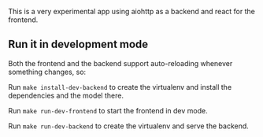 This is a very experimental app using aiohttp as a backend and react for
the frontend.

## Run it in development mode

Both the frontend and the backend support auto-reloading whenever something
 changes, so:

Run `make install-dev-backend` to create the virtualenv and install the
dependencies and the model there.

Run `make run-dev-frontend` to start the frontend in dev mode.

Run `make run-dev-backend` to create the virtualenv and serve the backend.
